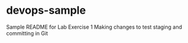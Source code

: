 # devops-sample

Sample README for Lab Exercise 1
Making changes to test staging and committing in Git
